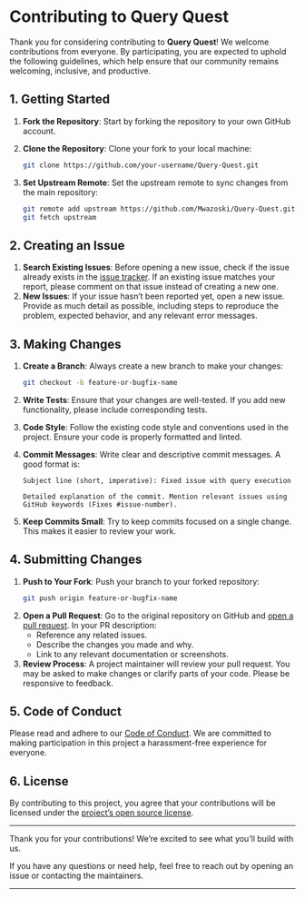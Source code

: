 # Contributing to Query Quest

Thank you for considering contributing to **Query Quest**! We welcome contributions from everyone. By participating, you are expected to uphold the following guidelines, which help ensure that our community remains welcoming, inclusive, and productive.

## 1. Getting Started

1. **Fork the Repository**: Start by forking the repository to your own GitHub account.

2. **Clone the Repository**: Clone your fork to your local machine:
   ```bash
   git clone https://github.com/your-username/Query-Quest.git
   ```

3. **Set Upstream Remote**: Set the upstream remote to sync changes from the main repository:
   ```bash
   git remote add upstream https://github.com/Mwazoski/Query-Quest.git
   git fetch upstream
   ```

## 2. Creating an Issue

1. **Search Existing Issues**: Before opening a new issue, check if the issue already exists in the [issue tracker](https://github.com/Mwazoski/Query-Quest/issues). If an existing issue matches your report, please comment on that issue instead of creating a new one.
2. **New Issues**: If your issue hasn’t been reported yet, open a new issue. Provide as much detail as possible, including steps to reproduce the problem, expected behavior, and any relevant error messages.

## 3. Making Changes

1. **Create a Branch**: Always create a new branch to make your changes:
   
   ```bash
   git checkout -b feature-or-bugfix-name
   ```

2. **Write Tests**: Ensure that your changes are well-tested. If you add new functionality, please include corresponding tests.

3. **Code Style**: Follow the existing code style and conventions used in the project. Ensure your code is properly formatted and linted.

4. **Commit Messages**: Write clear and descriptive commit messages. A good format is:
   ```
   Subject line (short, imperative): Fixed issue with query execution

   Detailed explanation of the commit. Mention relevant issues using GitHub keywords (Fixes #issue-number).
   ```
5. **Keep Commits Small**: Try to keep commits focused on a single change. This makes it easier to review your work.

## 4. Submitting Changes

1. **Push to Your Fork**: Push your branch to your forked repository:
   ```bash
   git push origin feature-or-bugfix-name
   ```
2. **Open a Pull Request**: Go to the original repository on GitHub and [open a pull request](https://github.com/Mwazoski/Query-Quest/pulls). In your PR description:
   - Reference any related issues.
   - Describe the changes you made and why.
   - Link to any relevant documentation or screenshots.
3. **Review Process**: A project maintainer will review your pull request. You may be asked to make changes or clarify parts of your code. Please be responsive to feedback.

## 5. Code of Conduct

Please read and adhere to our [Code of Conduct](https://github.com/Mwazoski/Query-Quest/blob/main/CODE_OF_CONDUCT.md). We are committed to making participation in this project a harassment-free experience for everyone.

## 6. License

By contributing to this project, you agree that your contributions will be licensed under the [project’s open source license](https://github.com/Mwazoski/Query-Quest/blob/main/LICENSE).

---

Thank you for your contributions! We’re excited to see what you’ll build with us.

If you have any questions or need help, feel free to reach out by opening an issue or contacting the maintainers.

---
